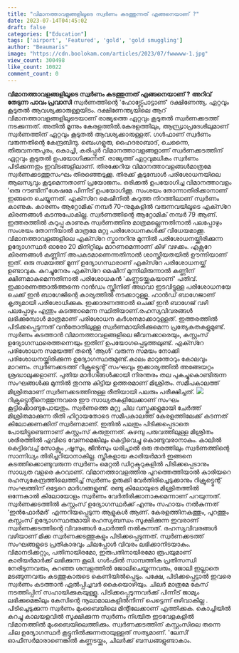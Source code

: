 ```yaml
---
title: "വിമാനത്താവളങ്ങളിലൂടെ സ്വർണം കടത്തുന്നത് എങ്ങനെയാണ് ?"
date: 2023-07-14T04:45:02
draft: false
categories: ["Education"]
tags: ['airport', 'Featured', 'gold', 'gold smuggling']
author: "Beaumaris"
image: "https://cdn.boolokam.com/articles/2023/07/fwwwww-1.jpg"
view_count: 300498
like_count: 10022
comment_count: 0
---
```


**വിമാനത്താവളങ്ങളിലൂടെ സ്വർണം കടത്തുന്നത് എങ്ങനെയാണ് ?** **അറിവ് തേടുന്ന പാവം പ്രവാസി** സ്വർണത്തിന്റെ 'ഹോട്സ്പോട്ടാണ്' ദക്ഷിണേന്ത്യ. ഏറ്റവും കൂടുതൽ ആവശ്യക്കാരുള്ളയിടം. ദക്ഷിണേന്ത്യയിലെ ആറ് വിമാനത്താവളങ്ങളിലൂടെയാണ് രാജ്യത്തെ ഏറ്റവും കൂടുതൽ സ്വർണക്കടത്ത് നടക്കുന്നത്. അതിൽ മൂന്നും കേരളത്തിൽ.കേരളത്തിലും, ആന്ധ്രാപ്രദേശിലുമാണ് സ്വർണത്തിന് ഏറ്റവും കൂടുതൽ ആവശ്യക്കാരുള്ളത്. ഗൾഫാണ് സ്വർണം വരുന്നതിന്റെ കേന്ദ്രബിന്ദു. ബെംഗളൂരു, ഹൈദരാബാദ്, ചെന്നൈ, തിരുവനന്തപുരം, കൊച്ചി, കരിപ്പൂർ വിമാനത്താവളങ്ങളാണ് സ്വർണക്കടത്തിന് ഏറ്റവും കൂടുതൽ ഉപയോഗിക്കുന്നത്. രാജ്യത്ത് ഏറ്റവുമധികം സ്വർണം പിടിക്കുന്നതും ഇവിടങ്ങളിലാണ്. തിരക്കേറിയ വിമാനത്താവളങ്ങൾമാത്രമേ സ്വർണക്കടത്തുസംഘം തിരഞ്ഞെടുക്കൂ. തിരക്ക് കൂടുമ്പോൾ പരിശോധനയിലെ ആലസ്യവും കൂടുമെന്നതാണ് പ്രയോജനം. ഒരിക്കൽ ഉപയോഗിച്ച വിമാനത്താവളം 'ഒരു റൗണ്ടിന്'ശേഷമേ പിന്നീട് ഉപയോഗിക്കൂ. സംശയം തോന്നാതിരിക്കാനാണ് ഇങ്ങനെ ചെയ്യുന്നത്. എക്സ്റേ മെഷീനിൽ കറുത്ത നിറത്തിലാണ് സ്വർണം കാണുക. കാരണം ആറ്റോമിക് നമ്പർ 70-നുമുകളിൽ വരുന്നവയിലൂടെ എക്സ്റേ കിരണങ്ങൾ കടന്നുപോകില്ല. സ്വർണത്തിന്റെ ആറ്റോമിക് നമ്പർ 79 ആണ്. ഇത്തരത്തിൽ കറുപ്പു കാണുക സ്വർണത്തിനു മാത്രമല്ലെന്നതിനാൽ പലപ്പോഴും സംശയം തോന്നിയാൽ മാത്രമേ മറ്റു പരിശോധനകൾക്ക് വിധേയമാക്കൂ. [](https://cdn.boolokam.com/articles/2023/07/fwwwww-1.jpg)വിമാനത്താവളങ്ങളിലെ എക്സ്റേ സ്കാനറിനു മുന്നിൽ പരിശോധനയ്ക്കിരിക്കുന്ന ഉദ്യോഗസ്ഥർ ഓരോ 20 മിനിറ്റിലും മാറണമെന്നാണ് കീഴ് വഴക്കം. എക്സറേ കിരണങ്ങൾ കണ്ണിന് അപകടമാണെന്നതിനാൽ ശാസ്ത്രീയതയിൽ ഊന്നിയാണ് ഇത്. ഒരു സമയത്ത് മൂന്ന് ഉദ്യോഗസ്ഥരാണ് എക്സ്റേ പരിശോധനയ്ക്ക് ഉണ്ടാവുക. കുറച്ചുനേരം എക്സ്റേ മെഷീന് മുന്നിലിരുന്നാൽ കണ്ണിന് ക്ഷീണമാകുമെന്നതിനാൽ പരിശോധകൻ 'കണ്ണടയ്ക്കുകയാണ്' പതിവ്. ഇക്കാരണത്താൽത്തന്നെ റാൻഡം സ്ക്രീനിങ് അഥവാ ഇടവിട്ടുള്ള പരിശോധനയേ ചെക്ക് ഇൻ ബാഗേജിന്റെ കാര്യത്തിൽ നടക്കാറുള്ളൂ. ഹാൻഡ് ബാഗേജാണ് കൃത്യമായി പരിശോധിക്കുക. ഇക്കാരണത്താൽ ചെക്ക് ഇൻ ബാഗേജ് വഴി പലപ്പോഴും എന്തും കടത്താമെന്ന സ്ഥിതിയാണ്.രഹസ്യവിവരങ്ങൾ ലഭിക്കുമ്പോൾ മാത്രമാണ് പരിശോധന കർശനമാക്കാറുള്ളത്. ഇത്തരത്തിൽ പിടിക്കപ്പെടുന്നത് വൻതോതിലുള്ള സ്വർണമായിരിക്കുമെന്ന പ്രത്യേകതകളുമുണ്ട്. സ്വർണം കടത്താൻ വിമാനത്താവളങ്ങളിലെ ജീവനക്കാരെയും, കസ്റ്റംസ് ഉദ്യോഗസ്ഥരെത്തന്നെയും ഇതിന് ഉപയോഗപ്പെടുത്തലുണ്ട്. എക്സ്റേ പരിശോധന സമയത്ത് തന്റെ 'ആൾ' വരുന്ന സമയം നോക്കി പരിശോധനയ്ക്കിരിക്കുന്ന ഉദ്യോഗസ്ഥരുമുണ്ട്.കാലം മാറുന്തോറും കോലവും മാറണം. സ്വർണക്കടത്ത് റിക്രൂട്ട്മെന്റ് സംഘവും ഇക്കാര്യത്തിൽ അങ്ങേയറ്റം ശ്രദ്ധാലുക്കളാണ്. പുതിയ മാർഗങ്ങൾക്കായി നിരന്തരം തല പുകച്ചുകൊണ്ടിരുന്ന സംഘങ്ങൾക്കു മുന്നിൽ തുറന്നു കിട്ടിയ ഉത്തരമാണ് മിശ്രിതം. സമീപകാലത്ത് മിശ്രിതമാണ് സ്വർണക്കടത്തിനുള്ള രീതിയായി പലരും പരീക്ഷിച്ചത്. [![](https://cdn.boolokam.com/articles/2023/07/sww.jpg)](https://cdn.boolokam.com/articles/2023/07/sww.jpg)റിക്രൂട്ട്മെന്റിനെത്തുന്നവരെ ഈ സാധ്യതകളിലേക്കാണ് സംഘം കൂട്ടിക്കൊണ്ടുപോയതും. സ്വർണത്തെ മറ്റു ചില വസ്തുക്കളുമായി ചേർത്ത് മിശ്രിതമാക്കുന്ന രീതി ഹിറ്റായതോടെ സമീപകാലത്ത് കേരളത്തിലേക്ക് കടന്നത് കിലോക്കണക്കിന് സ്വർണമാണ്. ഇതിൽ പലതും പിടിക്കപ്പെടാതെ പോയിട്ടുണ്ടെന്നാണ് കസ്റ്റംസ് കരുതുന്നത്. കുഴമ്പു പരുവത്തിലുള്ള മിശ്രിതം ശരീരത്തിൽ എവിടെ വേണമെങ്കിലും കെട്ടിവെച്ചു കൊണ്ടുവരാനാകും. കാലിൽ കെട്ടിവെച്ച് സോക്സും ,ഷൂസും, ജീൻസും ധരിച്ചാൽ ഒരു തരത്തിലും സ്വർണത്തിന്റെ സാന്നിധ്യം തിരിച്ചറിയാനാകില്ല. സ്ത്രീകളായ കാരിയർമാർ ഇങ്ങനെ കടത്തിക്കൊണ്ടുവരുന്ന സ്വർണം മെറ്റൽ ഡിറ്റക്ടറുകളിൽ പിടിക്കപ്പെടാനും സാധ്യത വളരെ കുറവാണ്. വിമാനത്താവളത്തിനു പുറത്തെത്തിയാൽ കാരിയറെ രഹസ്യകേന്ദ്രത്തിലെത്തിച്ച് സ്വർണം ഉരുക്കി വേർതിരിച്ചെടുക്കാനും റിക്രൂട്ട്മെന്റ് സംഘത്തിന് ഒട്ടേറെ മാർഗങ്ങളുണ്ട്. രണ്ടു കിലോയുടെ മിശ്രിതത്തിൽ ഒന്നേകാൽ കിലോയോളം സ്വർണം വേർതിരിക്കാനാകുമെന്നാണ് പറയുന്നത്. സ്വർണക്കടത്തിൽ കസ്റ്റംസ് ഉദ്യോഗസ്ഥർക്ക് എന്നും സഹായം നൽകുന്നത് 'ഇൻഫോർമർ' എന്നറിയപ്പെടുന്ന ആളുകൾ ആണ്. കേരളത്തിനകത്തും, പുറത്തും കസ്റ്റംസ് ഉദ്യോഗസ്ഥരുമായി രഹസ്യബന്ധം സൂക്ഷിക്കുന്ന ഇവരാണ് സ്വർണക്കടത്തിന്റെ വിവരങ്ങൾ ചോർത്തി നൽകുന്നത്. രഹസ്യവിവരങ്ങൾ വഴിയാണ് മിക്ക സ്വർണക്കടത്തുകളും പിടിക്കപ്പെടുന്നത്. സ്വർണക്കടത്ത് സംഘങ്ങളുടെ പ്രതികാരവും ചിലപ്പോൾ വിവരം ലഭിക്കാനിടയാകും. വിമാനടിക്കറ്റും, പതിനായിരമോ, ഇരുപതിനായിരമോ രൂപയുമാണ് കാരിയർമാർക്ക് ലഭിക്കുന്ന കൂലി. ഗൾഫിൽ സാമ്പത്തിക പ്രതിസന്ധി നേരിടുന്നവരും, കുറഞ്ഞ ശമ്പളത്തിൽ ജോലിചെയ്യുന്നവരും, ജോലി ഇല്ലാതെ മടങ്ങുന്നവരും കടത്തുകാരുടെ കെണിയിൽപ്പെടും. പക്ഷേ, പിടിക്കപ്പെട്ടാൽ ഇവരെ സ്വർണം കടത്താൻ ഏൽപ്പിച്ചവർ കൈയൊഴിയും. ചിലർ മാത്രമേ കേസ് നടത്തിപ്പിന് സഹായിക്കുകയുള്ളൂ. പിടിക്കപ്പെടുന്നവർക്ക് പിന്നീട് ജാമ്യം ലഭിക്കുമെങ്കിലും കേസിന്റെ നൂലാമാലകളിൽനിന്ന് പെട്ടെന്ന് ഒഴിവാകില്ല . പിടിച്ചെടുക്കുന്ന സ്വർണം മുംബൈയിലെ മിന്റിലേക്കാണ് എത്തിക്കുക. കൊച്ചിയിൽ കുറച്ചു കാലയളവിൽ സൂക്ഷിക്കുന്ന സ്വർണം നിശ്ചിത ഇടവേളകളിൽ വിമാനത്തിൽ മുംബൈയിലെത്തിക്കും. സ്വർണക്കടത്തിന് കസ്റ്റംസിലെ തന്നെ ചില ഉദ്യോഗസ്ഥർ കൂട്ടുനിൽക്കുന്നതായുള്ളത് സത്യമാണ്. 'ലേസി' ഓഫീസർമാരാണെങ്കിൽ കണ്ണടയ്ക്കും, ചിലർക്ക് ബന്ധങ്ങളുണ്ടാകാം.
